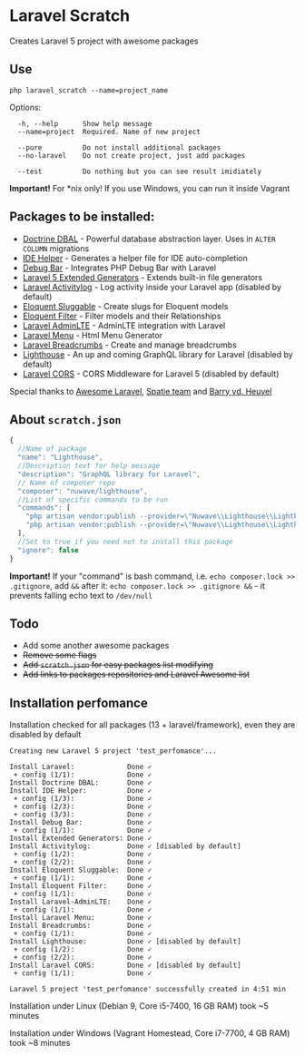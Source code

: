 # Laravel Scratch
Creates Laravel 5 project with awesome packages

## Use

```
php laravel_scratch --name=project_name
```

Options:
```
  -h, --help      Show help message
  --name=project  Required. Name of new project
        
  --pure          Do not install additional packages
  --no-laravel    Do not create project, just add packages

  --test          Do nothing but you can see result imidiately
```

**Important!** For *nix only! If you use Windows, you can run it inside Vagrant

## Packages to be installed:
  * [Doctrine DBAL](https://github.com/doctrine/dbal) - Powerful database abstraction layer. Uses in `ALTER COLUMN` migrations 
  * [IDE Helper](https://github.com/barryvdh/laravel-ide-helper) - Generates a helper file for IDE auto-completion
  * [Debug Bar](https://github.com/barryvdh/laravel-debugbar) - Integrates PHP Debug Bar with Laravel
  * [Laravel 5 Extended Generators](https://github.com/laracasts/Laravel-5-Generators-Extended) - Extends built-in file generators
  * [Laravel Activitylog](https://github.com/spatie/laravel-activitylog) - Log activity inside your Laravel app (disabled by default)
  * [Eloquent Sluggable](https://github.com/cviebrock/eloquent-sluggable) - Create slugs for Eloquent models
  * [Eloquent Filter](https://github.com/Tucker-Eric/EloquentFilter) - Filter models and their Relationships
  * [Laravel AdminLTE](https://github.com/jeroennoten/Laravel-AdminLTE) - AdminLTE integration with Laravel
  * [Laravel Menu](https://github.com/spatie/laravel-menu) - Html Menu Generator
  * [Laravel Breadcrumbs](https://github.com/davejamesmiller/laravel-breadcrumbs) - Create and manage breadcrumbs
  * [Lighthouse](https://github.com/nuwave/lighthouse) - An up and coming GraphQL library for Laravel  (disabled by default)
  * [Laravel CORS](https://github.com/barryvdh/laravel-cors) - CORS Middleware for Laravel 5  (disabled by default)

  Special thanks to [Awesome Laravel](https://github.com/chiraggude/awesome-laravel), [Spatie team](https://github.com/spatie)
and [Barry vd. Heuvel](https://github.com/barryvdh)
## About `scratch.json`

```js
{
  //Name of package
  "name": "Lighthouse",
  //Description text for help message
  "description": "GraphQL library for Laravel",
  // Name of composer repo 
  "composer": "nuwave/lighthouse",
  //List of specific commands to be run
  "commands": [ 
    "php artisan vendor:publish --provider=\"Nuwave\\Lighthouse\\LighthouseServiceProvider\" --tag=schema",
    "php artisan vendor:publish --provider=\"Nuwave\\Lighthouse\\LighthouseServiceProvider\" --tag=config"
  ],
  //Set to true if you need not to install this package
  "ignore": false 
}
```
**Important!** If your "command" is bash command, i.e. `echo composer.lock >> .gitignore`, add `&&` after it: `echo composer.lock >> .gitignore &&` - it prevents falling echo text to `/dev/null`

## Todo
* Add some another awesome packages
* ~~Remove some flags~~
* ~~Add `scratch.json` for easy packages list modifying~~
* ~~Add links to packages repositories and Laravel Awesome list~~

## Installation perfomance
Installation checked for all packages (13 + laravel/framework), even they are disabled by default

```
Creating new Laravel 5 project 'test_perfomance'...

Install Laravel:             Done ✓
 + config (1/1):             Done ✓
Install Doctrine DBAL:       Done ✓
Install IDE Helper:          Done ✓
 + config (1/3):             Done ✓
 + config (2/3):             Done ✓
 + config (3/3):             Done ✓
Install Debug Bar:           Done ✓
 + config (1/1):             Done ✓
Install Extended Generators: Done ✓
Install Activitylog:         Done ✓ [disabled by default]
 + config (1/2):             Done ✓
 + config (2/2):             Done ✓
Install Eloquent Sluggable:  Done ✓
 + config (1/1):             Done ✓
Install Eloquent Filter:     Done ✓
 + config (1/1):             Done ✓
Install Laravel-AdminLTE:    Done ✓
 + config (1/1):             Done ✓
Install Laravel Menu:        Done ✓
Install Breadcrumbs:         Done ✓
 + config (1/1):             Done ✓
Install Lighthouse:          Done ✓ [disabled by default]
 + config (1/2):             Done ✓
 + config (2/2):             Done ✓
Install Laravel CORS:        Done ✓ [disabled by default] 
 + config (1/1):             Done ✓

Laravel 5 project 'test_perfomance' successfully created in 4:51 min
```

Installation under Linux (Debian 9, Core i5-7400, 16 GB RAM) took ~5 minutes

Installation under Windows (Vagrant Homestead, Core i7-7700, 4 GB RAM) took ~8 minutes

